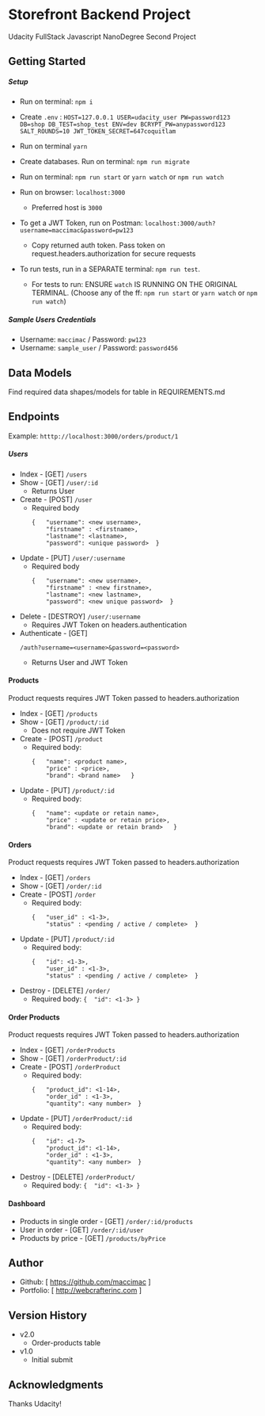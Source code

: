 # Storefront Backend Project
Udacity FullStack Javascript NanoDegree Second Project

## Getting Started

##### Setup
* Run on terminal: `npm i`
* Create `.env` :
      ```
      HOST=127.0.0.1
      USER=udacity_user
      PW=password123
      DB=shop
      DB_TEST=shop_test
      ENV=dev
      BCRYPT_PW=anypassword123
      SALT_ROUNDS=10
      JWT_TOKEN_SECRET=647coquitlam
      ```

* Run on terminal `yarn`
* Create databases. Run on terminal: `npm run migrate`
* Run on terminal: `npm run start` or `yarn watch` or `npm run watch`
* Run on browser:  `localhost:3000`
  * Preferred host is `3000`
* To get a JWT Token, run on Postman: `localhost:3000/auth?username=maccimac&password=pw123`
  * Copy returned auth token. Pass token on request.headers.authorization for secure requests
* To run tests, run in a SEPARATE terminal: `npm run test`.
  * For tests to run: ENSURE `watch` IS RUNNING ON THE ORIGINAL TERMINAL. (Choose any of the ff: `npm run start` or `yarn watch` or `npm run watch`)

##### Sample Users Credentials
* Username: `maccimac` / Password: `pw123`
* Username: `sample_user` / Password: `password456`  


## Data Models
Find required data shapes/models for table in REQUIREMENTS.md

## Endpoints
 Example: `htttp://localhost:3000/orders/product/1`

##### Users
* Index - [GET] `/users`
* Show - [GET] `/user/:id`
  * Returns User
* Create - [POST] `/user`
  * Required body
    ```
    {   "username": <new username>,
        "firstname" : <firstname>,
        "lastname": <lastname>,
        "password": <unique password>  }
    ```
* Update - [PUT] `/user/:username`
  * Required body
    ```
    {   "username": <new username>,
        "firstname" : <new firstname>,
        "lastname": <new lastname>,
        "password": <new unique password>  }
    ```    
* Delete - [DESTROY] `/user/:username`
  * Requires JWT Token on headers.authentication
* Authenticate - [GET]
  ```
  /auth?username=<username>&password=<password>
  ```
  * Returns User and JWT Token

#### Products
Product requests requires JWT Token passed to headers.authorization
* Index - [GET] `/products`
* Show - [GET] `/product/:id`
  * Does not require JWT Token
* Create - [POST] `/product`
  * Required body:
    ```
    {   "name": <product name>,
        "price" : <price>,
        "brand": <brand name>   }
    ```
* Update - [PUT] `/product/:id`
  * Required body:
    ```
    {   "name": <update or retain name>,
        "price" : <update or retain price>,
        "brand": <update or retain brand>   }
    ```

#### Orders
Product requests requires JWT Token passed to headers.authorization
* Index - [GET] `/orders`
* Show - [GET] `/order/:id`
* Create - [POST] `/order`
  * Required body:
    ```
    {   "user_id" : <1-3>,
        "status" : <pending / active / complete>  }
    ```
* Update - [PUT] `/product/:id`
  * Required body:
    ```
    {   "id": <1-3>,
        "user_id" : <1-3>,
        "status" : <pending / active / complete>  }
    ```
* Destroy - [DELETE] `/order/`
  * Required body: `{  "id": <1-3> }`    

#### Order Products
Product requests requires JWT Token passed to headers.authorization

* Index - [GET] `/orderProducts`
* Show - [GET] `/orderProduct/:id`
* Create - [POST] `/orderProduct`
  * Required body:
    ```
    {   "product_id": <1-14>,
        "order_id" : <1-3>,
        "quantity": <any number>  }
    ```
* Update - [PUT] `/orderProduct/:id`
  * Required body:
    ```
    {   "id": <1-7>
        "product_id": <1-14>,
        "order_id" : <1-3>,
        "quantity": <any number>  }
    ```
* Destroy - [DELETE] `/orderProduct/`
  * Required body: `{  "id": <1-3> }`


#### Dashboard
* Products in single order - [GET] `/order/:id/products`
* User in order - [GET] `/order/:id/user`
* Products by price - [GET] `/products/byPrice`


## Author
  * Github: [ https://github.com/maccimac ]
  * Portfolio: [ http://webcrafterinc.com ]


## Version History
* v2.0
    * Order-products table
* v1.0
    * Initial submit

## Acknowledgments
Thanks Udacity!
